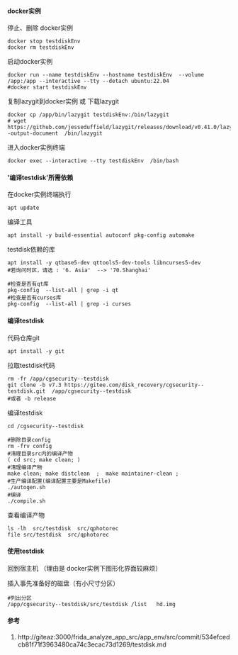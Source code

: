 
#### docker实例
停止、删除 docker实例
```shell
docker stop testdiskEnv
docker rm testdiskEnv
```

启动docker实例
```shell
docker run --name testdiskEnv --hostname testdiskEnv  --volume /app:/app --interactive --tty --detach ubuntu:22.04
#docker start testdiskEnv
```

复制lazygit到docker实例 或 下载lazygit
```shell
docker cp /app/bin/lazygit testdiskEnv:/bin/lazygit
# wget https://github.com/jesseduffield/lazygit/releases/download/v0.41.0/lazygit_0.41.0_Linux_x86_64.tar.gz -output-document  /bin/lazygit
```

进入docker实例终端
```
docker exec --interactive --tty testdiskEnv  /bin/bash
```

#### '编译testdisk'所需依赖


在docker实例终端执行
```shell
apt update

```


编译工具
```shell
apt install -y build-essential autoconf pkg-config automake
```

testdisk依赖的库
```shell
apt install -y qtbase5-dev qttools5-dev-tools libncurses5-dev 
#若询问时区，请选 : '6. Asia'  --> '70.Shanghai'

#检查是否有qt库
pkg-config  --list-all | grep -i qt
#检查是否有curses库
pkg-config  --list-all | grep -i curses
```

#### 编译testdisk

代码仓库git
```shell
apt install -y git
```

拉取testdisk代码
```shell
rm -fr /app/cgsecurity--testdisk
git clone -b v7.3 https://gitee.com/disk_recovery/cgsecurity--testdisk.git  /app/cgsecurity--testdisk
#或者 -b release
```
编译testdisk
```shell
cd /cgsecurity--testdisk

#删除目录config
rm -frv config
#清理目录src内的编译产物
( cd src; make clean; )
#清理编译产物
make clean; make distclean  ;  make maintainer-clean ;
#生产编译配置(编译配置主要是Makefile)
./autogen.sh
#编译
./compile.sh
```

查看编译产物
```shell
ls -lh  src/testdisk  src/qphotorec
file src/testdisk  src/qphotorec
```

#### 使用testdisk
回到宿主机 （理由是 docker实例下图形化界面较麻烦） 

插入事先准备好的磁盘（有小尺寸分区）

```
#列出分区
/app/cgsecurity--testdisk/src/testdisk /list   hd.img 
```

#### 参考
1. http://giteaz:3000/frida_analyze_app_src/app_env/src/commit/534efcedcb81f71f3963480ca74c3ecac73d1269/testdisk.md